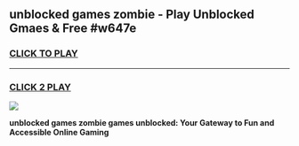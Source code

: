
## unblocked games zombie - Play Unblocked Gmaes & Free #w647e
<h3>
<a href="https://news.freeplayer.one?title=unblocked_games_zombie&ref=24F">CLICK TO PLAY</a></h3>
<hr>

<h3>
<a href="https://news.freeplayer.one?title=unblocked_games_zombie&ref=24F">CLICK 2 PLAY</a>
  
</h3>

<a href="https://news.freeplayer.one?title=unblocked_games_zombie&ref=24F/"><img src="https://clearcache.store/games.png"></a>


**unblocked games zombie games unblocked: Your Gateway to Fun and Accessible Online Gaming**
